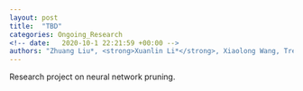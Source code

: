 ```yaml
---
layout: post
title:  "TBD"
categories: Ongoing_Research
<!-- date:   2020-10-1 22:21:59 +00:00 -->
authors: "Zhuang Liu*, <strong>Xuanlin Li*</strong>, Xiaolong Wang, Trevor Darrell"
---
```

Research project on neural network pruning.